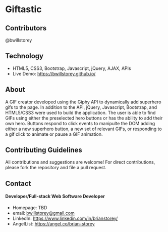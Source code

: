 # Giftastic

## Contributors
@bwillstorey

## Technology
- HTML5, CSS3, Bootstrap, Javascript, jQuery, AJAX, APIs
- Live Demo: https://bwillstorey.github.io/

## About
A GIF creator developed using the Giphy API to dynamically add superhero gifs to the page. In addition to the API, jQuery, Javascript, Bootstrap, and HTML5/CSS3 were used to build the application. The user is able to find GIFs using either the preselected hero buttons or has the ability to add their own hero. Buttons respond to click events to manipulte the DOM adding either a new superhero button, a new set of relevant GIFs, or responding to a gif click to animate or pause a GIF animation.

## Contributing Guidelines
All contributions and suggestions are welcome! For direct contributions, please fork the repository and file a pull request.

## Contact
#### Developer/Full-stack Web Software Developer
- Homepage: TBD
- email: bwillstorey@gmail.com
- LinkedIn: https://www.linkedin.com/in/brianstorey/
- AngelList: https://angel.co/brian-storey
